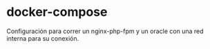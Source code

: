 # docker-compose
Configuración para correr un nginx-php-fpm y un oracle con una red interna para su conexión.
